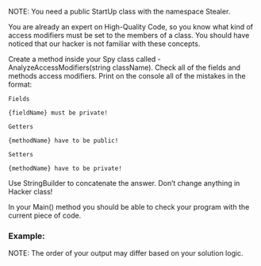 NOTE: You need a public StartUp class with the namespace Stealer.

You are already an expert on High-Quality Code, so you know what kind of access modifiers must be set to the members of a class. You should have noticed that our hacker is not familiar with these concepts.

Create a method inside your Spy class called - AnalyzeAccessModifiers(string className). Check all of the fields and methods access modifiers. Print on the console all of the mistakes in the format:

	Fields
  
   	{fieldName} must be private!
    
	Getters
  
  	{methodName} have to be public!
    
	Setters 
  
  	{methodName} have to be private!

Use StringBuilder to concatenate the answer. Don’t change anything in Hacker class!

In your Main() method you should be able to check your program with the current piece of code.

### Example:

NOTE: The order of your output may differ based on your solution logic.
